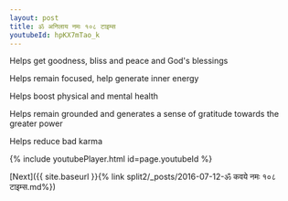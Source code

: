 ```yaml
---
layout: post
title: ॐ अनिलाय नमः १०८ टाइम्स
youtubeId: hpKX7mTao_k
---
```

 
 
Helps get goodness, bliss and peace and God's blessings
 
Helps remain focused, help generate inner energy 
 
Helps boost physical and mental health 
 
Helps remain grounded and generates a sense of gratitude towards the greater power 
 
Helps reduce bad karma
 
 
 
 


{% include youtubePlayer.html id=page.youtubeId %}
 
[Next]({{ site.baseurl }}{% link  split2/_posts/2016-07-12-ॐ कवये नमः १०८ टाइम्स.md%})
 
